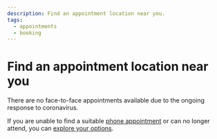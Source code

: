 ```yaml
---
description: Find an appointment location near you.
tags:
  - appointments
  - booking
---
```


# Find an appointment location near you

<div class="application-notice help-notice">
  <p>There are no face-to-face appointments available due to the ongoing response to coronavirus.</p>
  <p>If you are unable to find a suitable <a href="/en/book-phone">phone appointment</a> or can no longer attend, you can <a href="/en/explore-your-options">explore your options</a>.</p>
</div>
